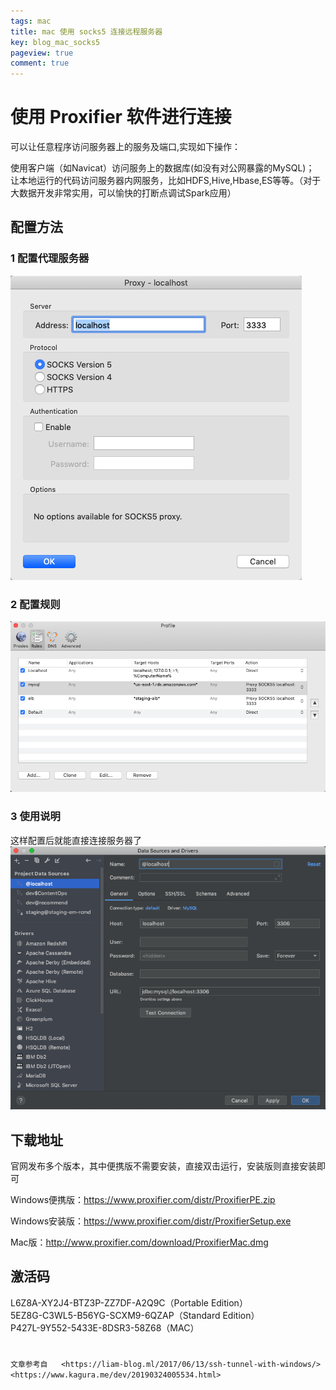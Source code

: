 ```yaml
---
tags: mac
title: mac 使用 socks5 连接远程服务器
key: blog_mac_socks5
pageview: true
comment: true
---
```


# 使用 Proxifier 软件进行连接
可以让任意程序访问服务器上的服务及端口,实现如下操作：

使用客户端（如Navicat）访问服务上的数据库(如没有对公网暴露的MySQL)；
让本地运行的代码访问服务器内网服务，比如HDFS,Hive,Hbase,ES等等。（对于大数据开发非常实用，可以愉快的打断点调试Spark应用）

## 配置方法

### 1 配置代理服务器
![avatar](https://github.com/logosty/logosty.github.io/blob/master/assets/images/Screenshot/WX20191010-%E4%BB%A3%E7%90%86%E6%9C%8D%E5%8A%A1%E5%99%A8.png?raw=true)

### 2 配置规则
![avatar](https://github.com/logosty/logosty.github.io/blob/master/assets/images/Screenshot/WX20191010-%E8%A7%84%E5%88%99.png?raw=true)

### 3 使用说明
这样配置后就能直接连接服务器了
![avatar](https://github.com/logosty/logosty.github.io/blob/master/assets/images/Screenshot/WX20191010-datagrip.png?raw=true)

## 下载地址
官网发布多个版本，其中便携版不需要安装，直接双击运行，安装版则直接安装即可

Windows便携版：<https://www.proxifier.com/distr/ProxifierPE.zip>

Windows安装版：<https://www.proxifier.com/distr/ProxifierSetup.exe>

Mac版：<http://www.proxifier.com/download/ProxifierMac.dmg>

## 激活码
L6Z8A-XY2J4-BTZ3P-ZZ7DF-A2Q9C（Portable Edition）  
5EZ8G-C3WL5-B56YG-SCXM9-6QZAP（Standard Edition）  
P427L-9Y552-5433E-8DSR3-58Z68（MAC）

#
`文章参考自  
<https://liam-blog.ml/2017/06/13/ssh-tunnel-with-windows/>    
<https://www.kagura.me/dev/20190324005534.html>  
`